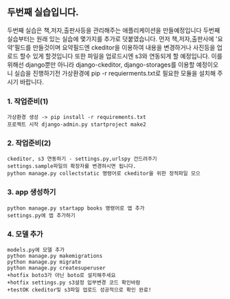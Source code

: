 ## 두번째 실습입니다.
두번째 실습은 책,저자,출판사등을 관리해주는 애플리케이션을 만들예정입니다
두번째 실습부터는 원래 있는 실습에 몇가지를 추가로 덧붙였습니다.
먼저 책,저자,출판사에 '요약'필드를 만들것이며 요약필드엔 ckeditor을 이용하여
내용을 변경하거나 사진등을 업로드 할수 있게 할것입니다
또한 파일을 업로드시엔 s3와 연동되게 할 예정입니다.
이를 위해선 django뿐만 아니라 django-ckeditor, django-storages를 이용할 예정이오니
실습을 진행하기전 가상환경에 pip -r requierments.txt로 필요한 모듈을 설치해 주시기 바랍니다.

### 1. 작업준비(1)
    가상환경 생성 -> pip install -r requirements.txt
    프로젝트 시작 django-admin.py startproject make2
### 2. 작업준비(2)
    ckeditor, s3 연동하기 - settings.py,urlspy 건드려주기
    settings.sample파일의 확장자를 변경하시면 됩니다.
    python manage.py collectstatic 명령어로 ckeditor을 위한 정적파일 모으
### 3. app 생성하기
    python manage.py startapp books 명령어로 앱 추가
    settings.py에 앱 추가하기

### 4. 모델 추가
    models.py에 모델 추가
    python manage.py makemigrations
    python manage.py migrate
    python manage.py createsuperuser
    +hotfix boto3가 아닌 boto로 설치해주세요
    +hotfix settings.py s3설정 입부변경 코드 확인바람
    +testOK ckeditor및 s3파일 업로드 성공적으로 확인 완료!
